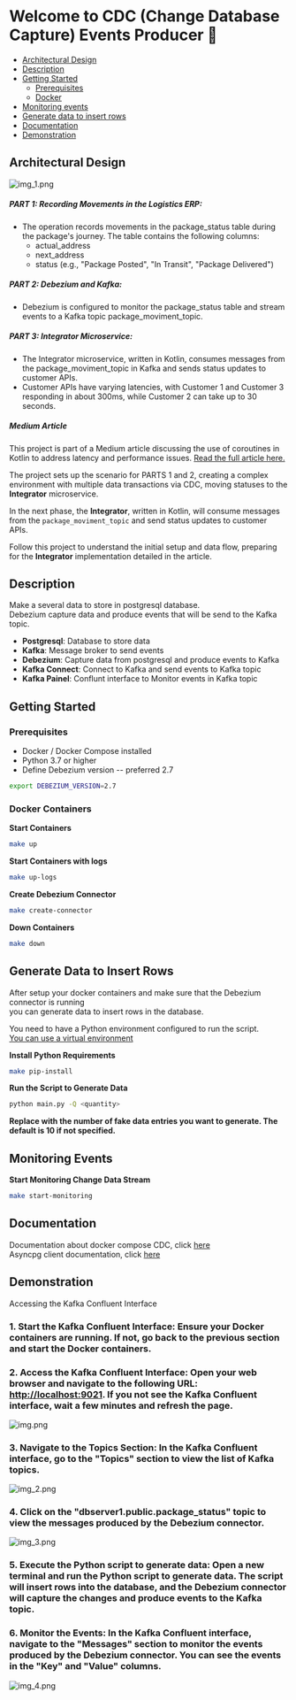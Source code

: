 # Welcome to CDC (Change Database Capture) Events Producer 👋

  * [Architectural Design](#architectural-design)
  * [Description](#Description)
  * [Getting Started](#getting-started)
    + [Prerequisites](#prerequisites)
    + [Docker](#docker)
  * [Monitoring events](#monitoring-events)
  * [Generate data to insert rows ](#generate-data-to-insert-rows)
  * [Documentation](#documentation)
  * [Demonstration](#demonstration)





## Architectural Design

![img_1.png](data/img_1.png)

##### PART 1: Recording Movements in the Logistics ERP:  

* The operation records movements in the package_status table during the package's journey. The table contains the following columns:
  * actual_address
  * next_address
  * status (e.g., "Package Posted", "In Transit", "Package Delivered")

##### PART 2: Debezium and Kafka:
* Debezium is configured to monitor the package_status table and stream events to a Kafka topic package_moviment_topic.

##### PART 3: Integrator Microservice:
* The Integrator microservice, written in Kotlin, consumes messages from the package_moviment_topic in Kafka and sends status updates to customer APIs.
* Customer APIs have varying latencies, with Customer 1 and Customer 3 responding in about 300ms, while Customer 2 can take up to 30 seconds.

##### Medium Article

This project is part of a Medium article discussing the use of coroutines in Kotlin to address latency and performance issues. [Read the full article here.]()

The project sets up the scenario for PARTS 1 and 2, creating a complex environment with multiple data transactions via CDC, moving statuses to the **Integrator** microservice.

In the next phase, the **Integrator**, written in Kotlin, will consume messages from the `package_moviment_topic` and send status updates to customer APIs.

Follow this project to understand the initial setup and data flow, preparing for the **Integrator** implementation detailed in the article.


## Description
Make a several data to store in postgresql database. \
Debezium capture data and produce events that will be send to the Kafka topic.

- **Postgresql**: Database to store data
- **Kafka**: Message broker to send events
- **Debezium**: Capture data from postgresql and produce events to Kafka
- **Kafka Connect**: Connect to Kafka and send events to Kafka topic
- **Kafka Painel**: Conflunt interface to Monitor events in Kafka topic

## Getting Started

### Prerequisites

- Docker / Docker Compose installed
- Python 3.7 or higher
- Define Debezium version -- preferred 2.7

```sh
export DEBEZIUM_VERSION=2.7
```

### Docker Containers

**Start Containers**
```sh
make up
```

**Start Containers with logs**
```sh
make up-logs
```

**Create Debezium Connector**
```sh
make create-connector
```

**Down Containers**
```sh
make down
```

## Generate Data to Insert Rows

After setup your docker containers and make sure that the Debezium connector is running \
you can generate data to insert rows in the database.

You need to have a Python environment configured to run the script. \
[You can use a virtual environment ](https://packaging.python.org/en/latest/guides/installing-using-pip-and-virtual-environments/#create-and-use-virtual-environments)

**Install Python Requirements**
```sh
make pip-install
```

**Run the Script to Generate Data**
```sh
python main.py -Q <quantity>
```
**Replace <quantity> with the number of fake data entries you want to generate. 
The default is 10 if not specified.**

## Monitoring Events
**Start Monitoring Change Data Stream**
```sh
make start-monitoring
```

## Documentation

Documentation about docker compose CDC, click [here](https://github.com/debezium/debezium-examples) \
Asyncpg client documentation, click [here](https://github.com/MagicStack/asyncpg)

## Demonstration
Accessing the Kafka Confluent Interface
### 1. Start the Kafka Confluent Interface: Ensure your Docker containers are running. If not, go back to the previous section and start the Docker containers.

### 2. Access the Kafka Confluent Interface: Open your web browser and navigate to the following URL: [http://localhost:9021](http://localhost:9021). If you not see the Kafka Confluent interface, wait a few minutes and refresh the page.
![img.png](data/img.png)


### 3. Navigate to the Topics Section: In the Kafka Confluent interface, go to the "Topics" section to view the list of Kafka topics.
![img_2.png](data/img_2.png)


### 4. Click on the "dbserver1.public.package_status" topic to view the messages produced by the Debezium connector.
![img_3.png](data/img_3.png)


### 5. Execute the Python script to generate data: Open a new terminal and run the Python script to generate data. The script will insert rows into the database, and the Debezium connector will capture the changes and produce events to the Kafka topic.
### 6. Monitor the Events: In the Kafka Confluent interface, navigate to the "Messages" section to monitor the events produced by the Debezium connector. You can see the events in the "Key" and "Value" columns.
![img_4.png](data/img_4.png)

